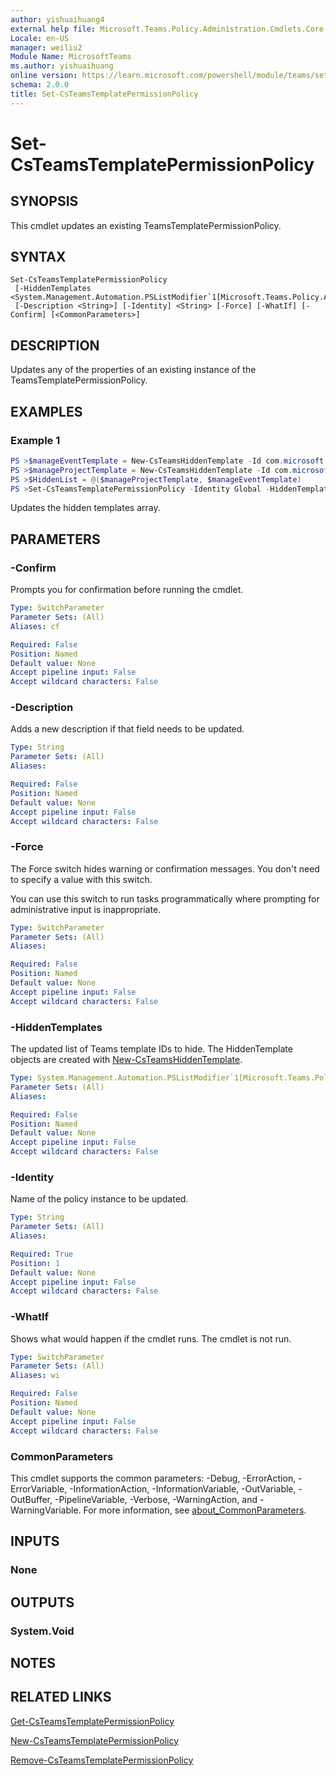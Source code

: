 ```yaml
---
author: yishuaihuang4
external help file: Microsoft.Teams.Policy.Administration.Cmdlets.Core.dll-Help.xml
Locale: en-US
manager: weiliu2
Module Name: MicrosoftTeams
ms.author: yishuaihuang
online version: https://learn.microsoft.com/powershell/module/teams/set-csteamstemplatepermissionpolicy
schema: 2.0.0
title: Set-CsTeamsTemplatePermissionPolicy
---
```


# Set-CsTeamsTemplatePermissionPolicy

## SYNOPSIS
This cmdlet updates an existing TeamsTemplatePermissionPolicy.

## SYNTAX

```
Set-CsTeamsTemplatePermissionPolicy
 [-HiddenTemplates <System.Management.Automation.PSListModifier`1[Microsoft.Teams.Policy.Administration.Cmdlets.Core.HiddenTemplate]>]
 [-Description <String>] [-Identity] <String> [-Force] [-WhatIf] [-Confirm] [<CommonParameters>]
```

## DESCRIPTION
Updates any of the properties of an existing instance of the TeamsTemplatePermissionPolicy.

## EXAMPLES

### Example 1
```powershell
PS >$manageEventTemplate = New-CsTeamsHiddenTemplate -Id com.microsoft.teams.template.ManageAnEvent
PS >$manageProjectTemplate = New-CsTeamsHiddenTemplate -Id com.microsoft.teams.template.ManageAProject
PS >$HiddenList = @($manageProjectTemplate, $manageEventTemplate)
PS >Set-CsTeamsTemplatePermissionPolicy -Identity Global -HiddenTemplates $HiddenList
```

Updates the hidden templates array.

## PARAMETERS

### -Confirm
Prompts you for confirmation before running the cmdlet.

```yaml
Type: SwitchParameter
Parameter Sets: (All)
Aliases: cf

Required: False
Position: Named
Default value: None
Accept pipeline input: False
Accept wildcard characters: False
```

### -Description
Adds a new description if that field needs to be updated.

```yaml
Type: String
Parameter Sets: (All)
Aliases:

Required: False
Position: Named
Default value: None
Accept pipeline input: False
Accept wildcard characters: False
```

### -Force
The Force switch hides warning or confirmation messages. You don't need to specify a value with this switch.

You can use this switch to run tasks programmatically where prompting for administrative input is inappropriate.

```yaml
Type: SwitchParameter
Parameter Sets: (All)
Aliases:

Required: False
Position: Named
Default value: None
Accept pipeline input: False
Accept wildcard characters: False
```

### -HiddenTemplates
The updated list of Teams template IDs to hide.
The HiddenTemplate objects are created with [New-CsTeamsHiddenTemplate](https://learn.microsoft.com/powershell/module/teams/new-csteamshiddentemplate).

```yaml
Type: System.Management.Automation.PSListModifier`1[Microsoft.Teams.Policy.Administration.Cmdlets.Core.HiddenTemplate]
Parameter Sets: (All)
Aliases:

Required: False
Position: Named
Default value: None
Accept pipeline input: False
Accept wildcard characters: False
```

### -Identity
Name of the policy instance to be updated.

```yaml
Type: String
Parameter Sets: (All)
Aliases:

Required: True
Position: 1
Default value: None
Accept pipeline input: False
Accept wildcard characters: False
```

### -WhatIf
Shows what would happen if the cmdlet runs.
The cmdlet is not run.

```yaml
Type: SwitchParameter
Parameter Sets: (All)
Aliases: wi

Required: False
Position: Named
Default value: None
Accept pipeline input: False
Accept wildcard characters: False
```

### CommonParameters
This cmdlet supports the common parameters: -Debug, -ErrorAction, -ErrorVariable, -InformationAction, -InformationVariable, -OutVariable, -OutBuffer, -PipelineVariable, -Verbose, -WarningAction, and -WarningVariable. For more information, see [about_CommonParameters](https://go.microsoft.com/fwlink/?LinkID=113216).

## INPUTS

### None

## OUTPUTS

### System.Void

## NOTES

## RELATED LINKS
[Get-CsTeamsTemplatePermissionPolicy](https://learn.microsoft.com/powershell/module/teams/get-csteamstemplatepermissionpolicy)

[New-CsTeamsTemplatePermissionPolicy](https://learn.microsoft.com/powershell/module/teams/new-csteamstemplatepermissionpolicy)

[Remove-CsTeamsTemplatePermissionPolicy](https://learn.microsoft.com/powershell/module/teams/remove-csteamstemplatepermissionpolicy)
